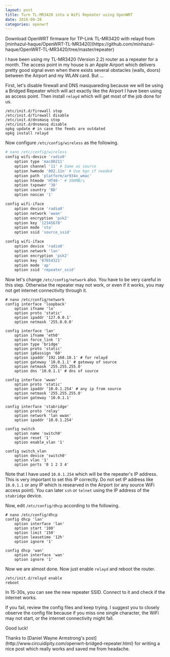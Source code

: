 ```yaml
---
layout: post
title: Turn TL-MR3420 into a WiFi Repeater using OpenWRT
date: 2016-09-28
categories: openwrt
---
```


<div class="message">
Download OpenWRT firmware for TP-Link TL-MR3420 with relayd from [minhazul-haque/OpenWRT-TL-MR3420](https://github.com/minhazul-haque/OpenWRT-TL-MR3420/tree/master/repeater)
</div>

I have been using my TL-MR3420 (Version 2.2) router as a repeater for a month. The access point in my house is an Apple Airport which delivers pretty good signal even when there exists several obstacles (walls, doors) between the Airport and my WLAN card. But ...

First, let's disable firewall and DNS masquareding because we will be using a Bridged Repeater which will act exactly like the Airport I have been using as access point. Then install `relayd` which will get most of the job done for us.

```
/etc/init.d/firewall stop
/etc/init.d/firewall disable
/etc/init.d/dnsmasq stop
/etc/init.d/dnsmasq disable
opkg update # in case the feeds are outdated
opkg install relayd
```

Now configure `/etc/config/wireless` as the following.

```bash
# nano /etc/config/wireless
config wifi-device 'radio0'
    option type 'mac80211'
    option channel '11' # Same as source
    option hwmode '802.11n' # Use bgn if needed
    option path 'platform/ar934x_wmac'
    option htmode 'HT40-' # 300MB/s
    option txpower '30'
    option country 'BD'
    option noscan '1'

config wifi-iface
    option device 'radio0'
    option network 'wwan'
    option encryption 'psk2'
    option key '12345678'
    option mode 'sta'
    option ssid 'source_ssid'

config wifi-iface
    option device 'radio0'
    option network 'lan'
    option encryption 'psk2'
    option key '87654321'
    option mode 'ap'
    option ssid 'repeater_ssid'
```

Now let's change `/etc/config/network` also. You have to be very careful in this step. Otherwise the repeater may not work, or even if it works, you may not get internet connectivity through it.

```
# nano /etc/config/network
config interface 'loopback'
    option ifname 'lo'
    option proto 'static'
    option ipaddr '127.0.0.1'
    option netmask '255.0.0.0'

config interface 'lan'
    option ifname 'eth0'
    option force_link '1'
    option type 'bridge'
    option proto 'static'
    option ip6assign '60'
    option ipaddr '192.168.10.1' # for relayd
    option gateway '10.0.1.1' # gateway of source
    option netmask '255.255.255.0'
    option dns '10.0.1.1' # dns of source

config interface 'wwan'
    option proto 'static'
    option ipaddr '10.0.1.254' # any ip from source
    option netmask '255.255.255.0'
    option gateway '10.0.1.1'

config interface 'stabridge'
    option proto 'relay'
    option network 'lan wwan'
    option ipaddr '10.0.1.254'

config switch
    option name 'switch0'
    option reset '1'
    option enable_vlan '1'

config switch_vlan
    option device 'switch0'
    option vlan '1'
    option ports '0 1 2 3 4'
```

Note that I have used `10.0.1.254` which will be the repeater's IP address. This is very important to set this IP correctly. Do not set IP address like `10.0.1.1` or any IP which is researved in the Airport (or any source WiFi access point). You can later `ssh` or `telnet` using the IP address of the `stabridge` device.

Now, edit `/etc/config/dhcp` according to the following.

```
# nano /etc/config/dhcp
config dhcp 'lan'
    option interface 'lan'
    option start '100'
    option limit '150'
    option leasetime '12h'
    option ignore '1'

config dhcp 'wan'
    option interface 'wan'
    option ignore '1'
```

Now we are almost done. Now just enable `relayd` and reboot the router.

```
/etc/init.d/relayd enable
reboot
```

In 15-30s, you can see the new repeater SSID. Connect to it and check if the internet works.

If you fail, review the config files and keep trying. I suggest you to closely observe the config file because if you miss one single character, the WiFi may not start, or the internet connectivity might fall.

Good luck!

<div class="message">
Thanks to [Daniel Wayne Armstrong's post](http://www.circuidipity.com/openwrt-bridged-repeater.html) for writing a nice post which really works and saved me from headache.
</div>
